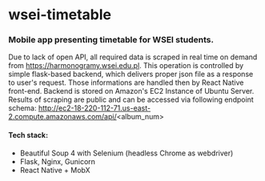 # wsei-timetable

### Mobile app presenting timetable for WSEI students.

Due to lack of open API, all required data is scraped in real time on demand from https://harmonogramy.wsei.edu.pl. This operation is controlled by simple flask-based backend, which delivers proper json file as a response to user's request. Those informations are handled then by React Native front-end.
Backend is stored on Amazon's EC2 Instance of Ubuntu Server. Results of scraping are public and can be accessed via following endpoint schema: 
http://ec2-18-220-112-71.us-east-2.compute.amazonaws.com/api/<album_num>

#### Tech stack:
  * Beautiful Soup 4 with Selenium (headless Chrome as webdriver)
  * Flask, Nginx, Gunicorn 
  * React Native + MobX
